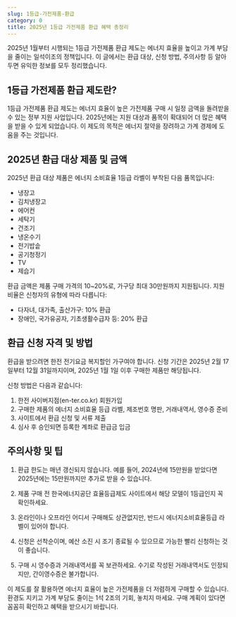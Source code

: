 ```yaml
---
slug: 1등급-가전제품-환급
category: 0
title: 2025년 1등급 가전제품 환급 혜택 총정리
---
```


2025년 1월부터 시행되는 1등급 가전제품 환급 제도는 에너지 효율을 높이고 가계 부담을 줄이는 일석이조의 정책입니다. 이 글에서는 환급 대상, 신청 방법, 주의사항 등 알아두면 유익한 정보를 모두 정리했습니다.

## 1등급 가전제품 환급 제도란?

1등급 가전제품 환급 제도는 에너지 효율이 높은 가전제품 구매 시 일정 금액을 돌려받을 수 있는 정부 지원 사업입니다. 2025년에는 지원 대상과 품목이 확대되어 더 많은 혜택을 받을 수 있게 되었습니다. 이 제도의 목적은 에너지 절약을 장려하고 가계 경제에 도움을 주는 것입니다.

## 2025년 환급 대상 제품 및 금액

2025년 환급 대상 제품은 에너지 소비효율 1등급 라벨이 부착된 다음 품목입니다:

- 냉장고
- 김치냉장고
- 에어컨
- 세탁기
- 건조기
- 냉온수기
- 전기밥솥
- 공기청정기
- TV
- 제습기

환급 금액은 제품 구매 가격의 10~20%로, 가구당 최대 30만원까지 지원됩니다. 지원 비율은 신청자의 유형에 따라 다릅니다:

- 다자녀, 대가족, 출산가구: 10% 환급
- 장애인, 국가유공자, 기초생활수급자 등: 20% 환급

## 환급 신청 자격 및 방법

환급을 받으려면 한전 전기요금 복지할인 가구여야 합니다. 신청 기간은 2025년 2월 17일부터 12월 31일까지이며, 2025년 1월 1일 이후 구매한 제품만 해당됩니다.

신청 방법은 다음과 같습니다:

1. 한전 사이버지점(en-ter.co.kr) 회원가입
2. 구매한 제품의 에너지 소비효율 등급 라벨, 제조번호 명판, 거래내역서, 영수증 준비
3. 사이트에서 환급 신청 및 서류 제출
4. 심사 후 승인되면 등록한 계좌로 환급금 입금

## 주의사항 및 팁

1. 환급 한도는 매년 갱신되지 않습니다. 예를 들어, 2024년에 15만원을 받았다면 2025년에는 15만원까지만 추가로 받을 수 있습니다.

2. 제품 구매 전 한국에너지공단 효율등급제도 사이트에서 해당 모델이 1등급인지 꼭 확인하세요.

3. 온라인이나 오프라인 어디서 구매해도 상관없지만, 반드시 에너지소비효율등급 라벨이 있어야 합니다.

4. 신청은 선착순이며, 예산 소진 시 조기 종료될 수 있으므로 가능한 빨리 신청하는 것이 좋습니다.

5. 구매 시 영수증과 거래내역서를 꼭 보관하세요. 수기로 작성된 거래내역서도 인정되지만, 간이영수증은 불가합니다.

이 제도를 잘 활용하면 에너지 효율이 높은 가전제품을 더 저렴하게 구매할 수 있습니다. 환경도 지키고 가계 부담도 줄이는 1석 2조의 기회, 놓치지 마세요. 구매 계획이 있다면 꼼꼼히 확인하고 혜택을 받으시기 바랍니다.